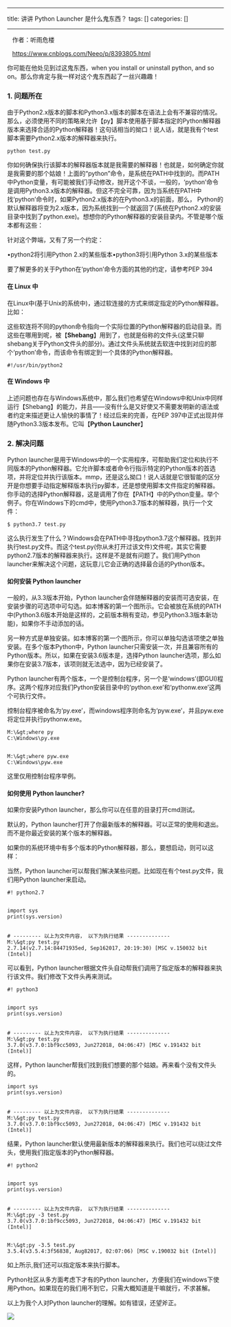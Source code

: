 
--- 
title:  讲讲 Python Launcher 是什么鬼东西？ 
tags: []
categories: [] 

---
   作者：听雨危楼

   https://www.cnblogs.com/Neeo/p/8393805.html

你可能在他处见到过这鬼东西，when you install or uninstall python, and so on。那么你肯定与我一样对这个鬼东西起了一丝兴趣趣！

### 1. 问题所在

由于Python2.x版本的脚本和Python3.x版本的脚本在语法上会有不兼容的情况。那么，必须使用不同的策略来允许【py】脚本使用基于脚本指定的Python解释器版本来选择合适的Python解释器！这句话相当的拗口！说人话，就是我有个test脚本需要Python2.x版本的解释器来执行。

```
python test.py

```

你如何确保执行该脚本的解释器版本就是我需要的解释器！也就是，如何确定你就是我需要的那个姑娘！上面的“python”命令，是系统在PATH中找到的。而PATH中Python变量，有可能被我们手动修改，抛开这个不谈，一般的，‘python’命令是调用Python3.x版本的解释器。但这不完全可靠，因为当系统在PATH中找‘python’命令时，如果Python2.x版本的在Python3.x的前面，那么， Python的默认解释器将变为2.x版本，因为系统找到一个就返回了(系统在Python2.x的安装目录中找到了python.exe)。想想你的Python解释器的安装目录内。不管是哪个版本都有这些：

针对这个弊端，又有了另一个约定：

•python2将引用Python 2.x的某些版本•python3将引用Python 3.x的某些版本

要了解更多的关于Python在‘python’命令方面的其他的约定，请参考PEP 394

#### 在 Linux 中

在Linux中(基于Unix的系统中)，通过软连接的方式来绑定指定的Python解释器。比如：

这些软连将不同的python命令指向一个实际位置的Python解释器的启动目录。而这些在哪用到呢，被【**Shebang**】用到了，也就是俗称的文件头(这里只聊shebang关于Python文件头的部分)。通过文件头系统就去软连中找到对应的那个‘python’命令，而该命令有绑定到一个具体的Python解释器。

```
#!/usr/bin/python2

```

#### 在 Windows 中

上述问题也存在与Windows系统中，那么我们也希望在Windows中和Unix中同样运行【Shebang】的能力，并且——没有什么是又好使又不需要发明新的语法或者约定来描述更让人愉快的事情了！经过后来的完善，在PEP 397中正式出现并伴随Python3.3版本发布。它叫【**Python Launcher**】

### 2. 解决问题

Python launcher是用于Windows中的一个实用程序，可帮助我们定位和执行不同版本的Python解释器。它允许脚本或者命令行指示特定的Python版本的首选项，并将定位并执行该版本。mmp，还是这么拗口！说人话就是它很智能的区分开是你想要手动指定解释版本执行py脚本，还是想使用脚本文件指定的解释器。你手动的选择Python解释器，这是调用了你在【PATH】中的Python变量。举个例子。你在Windows下的cmd中，使用Python3.7版本的解释器，执行一个文件：

```
$ python3.7 test.py

```

这么执行发生了什么？Windows会在PATH中寻找python3.7这个解释器。找到并执行test.py文件。而这个test.py(你从未打开过该文件)文件呢，其实它需要python2.7版本的解释器来执行。这样是不是就有问题了。我们用Python launcher来解决这个问题，这玩意儿它会正确的选择最合适的Python版本。

#### 如何安装 Python launcher

一般的，从3.3版本开始，Python launcher会伴随解释器的安装而可选安装，在安装步骤的可选项中可勾选。如本博客的第一个图所示。它会被放在系统的PATH中(Python3.6版本开始是这样的，之前版本稍有变动，参见Python3.3版本新功能)，如果你不手动添加的话。

另一种方式是单独安装。如本博客的第一个图所示，你可以单独勾选该项使之单独安装。在多个版本Python中，Python launcher只需安装一次，并且兼容所有的Python版本。所以，如果在安装3.6版本是，选择Python launcher选项，那么如果你在安装3.7版本，该项则就无法选中，因为已经安装了。

Python launcher有两个版本，一个是控制台程序，另一个是‘windows’(即GUI)程序。这两个程序对应我们Python安装目录中的‘python.exe’和‘pythonw.exe’这两个可执行文件。

控制台程序被命名为‘py.exe’，而windows程序则命名为‘pyw.exe’，并且pyw.exe将定位并执行pythonw.exe。

```
M:\&gt;where py
C:\Windows\py.exe


M:\&gt;where pyw.exe
C:\Windows\pyw.exe

```

这里仅用控制台程序举例。

#### 如何使用 Python launcher?

如果你安装Python launcher，那么你可以在任意的目录打开cmd测试。

默认的，Python launcher打开了你最新版本的解释器。可以正常的使用和退出。而不是你最近安装的某个版本的解释器。

如果你的系统环境中有多个版本的Python解释器，那么，要想启动，则可以这样：

当然，Python launcher可以帮我们解决某些问题。比如现在有个test.py文件，我们用Python launcher来启动。

```
#! python2.7


import sys
print(sys.version)


# --------- 以上为文件内容， 以下为执行结果 --------------
M:\&gt;py test.py
2.7.14(v2.7.14:84471935ed, Sep162017, 20:19:30) [MSC v.150032 bit (Intel)]

```

可以看到，Python launcher根据文件头自动帮我们调用了指定版本的解释器来执行该文件。我们修改下文件头再来测试。

```
#! python3


import sys
print(sys.version)


# --------- 以上为文件内容， 以下为执行结果 --------------
M:\&gt;py test.py
3.7.0(v3.7.0:1bf9cc5093, Jun272018, 04:06:47) [MSC v.191432 bit (Intel)]

```

这样，Python launcher帮我们找到我们想要的那个姑娘。再来看个没有文件头的。

```
import sys
print(sys.version)


# --------- 以上为文件内容， 以下为执行结果 --------------
M:\&gt;py test.py
3.7.0(v3.7.0:1bf9cc5093, Jun272018, 04:06:47) [MSC v.191432 bit (Intel)]

```

结果，Python launcher默认使用最新版本的解释器来执行。我们也可以绕过文件头，使用我们指定版本的Python解释器。

```
#! python2


import sys
print(sys.version)


# --------- 以上为文件内容， 以下为执行结果 --------------
M:\&gt;py -3 test.py
3.7.0(v3.7.0:1bf9cc5093, Jun272018, 04:06:47) [MSC v.191432 bit (Intel)]


M:\&gt;py -3.5 test.py
3.5.4(v3.5.4:3f56838, Aug82017, 02:07:06) [MSC v.190032 bit (Intel)]

```

如上所示,我们还可以指定版本来执行脚本。

Python社区从多方面考虑下才有的Python launcher，方便我们在windows下使用Python。如果现在的我们用不到它，只需大概知道是干嘛就行，不求甚解。

以上为我个人对Python launcher的理解。如有错误，还望斧正。

<img src="https://img-blog.csdnimg.cn/img_convert/23dc42d3efe76d7638331dc72bee9a4d.png">
